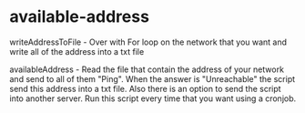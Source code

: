 # available-address

writeAddressToFile - Over with For loop on the network that you want and write all of the address into a txt file

availableAddress - Read the file that contain the address of your network and send to all of them "Ping".
When the answer is "Unreachable" the script send this address into a txt file.
Also there is an option to send the script into another server.
Run this script every time that you want using a cronjob.